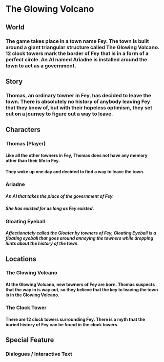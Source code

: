 # The Glowing Volcano

## World

### The game takes place in a town name Fey. The town is built around a giant triangular structure called The Glowing Volcano. 12 clock towers mark the border of Fey that is in a form of a perfect circle. An AI named Ariadne is installed around the town to act as a government. 

## Story

### Thomas, an ordinary towner in Fey, has decided to leave the town. There is absolutely no history of anybody leaving Fey that they know of, but with their hopeless optimism, they set out on a journey to figure out a way to leave.

## Characters 

### Thomas (Player)

#### Like all the other towners in Fey, Thomas does not have any memory other than their life in Fey. 
#### They woke up one day and decided to find a way to leave the town.

### Ariadne 

##### An AI that takes the place of the government of Fey. 
##### She has existed for as long as Fey existed.

### Gloating Eyeball 

##### Affectionately called the Gloater by towners of Fey, Gloating Eyeball is a floating eyeball that goes around annoying the towners while dropping hints about the history of the town.

## Locations 

### The Glowing Volcano

#### At the Glowing Volcano, new towners of Fey are born. Thomas suspects that the way in is way out, so they believe that the key to leaving the town is in the Glowing Volcano.

### The Clock Tower 

#### There are 12 clock towers surrounding Fey. There is a myth that the buried history of Fey can be found in the clock towers.  

## Special Feature 
 
### Dialogues / Interactive Text 




